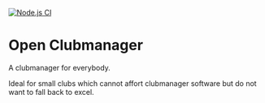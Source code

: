 [![Node.js CI](https://github.com/Waschndolos/open-clubmanager/actions/workflows/node.js.yml/badge.svg)](https://github.com/Waschndolos/open-clubmanager/actions/workflows/node.js.yml)
# Open Clubmanager

A clubmanager for everybody. 

Ideal for small clubs which cannot affort clubmanager software but do not want to fall back to excel.


